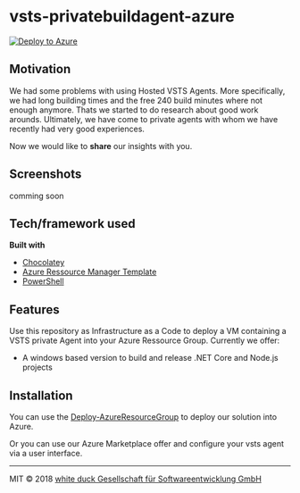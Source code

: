 # vsts-privatebuildagent-azure

[![Deploy to Azure](http://azuredeploy.net/deploybutton.png)](https://azuredeploy.net/)

## Motivation
We had some problems with using Hosted VSTS Agents. More specifically, we had long building times and the free 240 build minutes where not enough anymore. Thats we started to do research about good work arounds. Ultimately, we have come to private agents with whom we have recently had very good experiences.

Now we would like to **share** our insights with you.

 
## Screenshots
comming soon

## Tech/framework used
<b>Built with</b>
- [Chocolatey](https://chocolatey.org/)
- [Azure Ressource Manager Template](https://azure.microsoft.com/de-de/features/resource-manager/)
- [PowerShell](https://powershell.org/)

## Features
Use this repository as Infrastructure as a Code to deploy a VM containing a VSTS private Agent into your Azure Ressource Group.
Currently we offer:
 - A windows based version to build and release .NET Core and Node.js projects

## Installation
You can use the [Deploy-AzureResourceGroup](..\windows_based\Deploy-AzureResourceGroup.ps1) to deploy our solution into Azure.

Or you can use our Azure Marketplace offer and configure your vsts agent via a user interface.


***
MIT © 2018 [white duck Gesellschaft für Softwareentwicklung GmbH](https://whiteducksoftware.com/)
